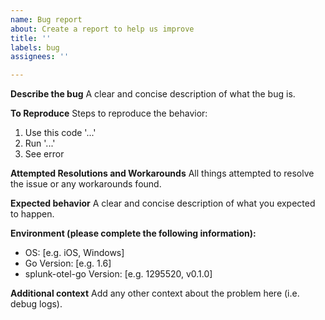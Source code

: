 ```yaml
---
name: Bug report
about: Create a report to help us improve
title: ''
labels: bug
assignees: ''

---
```


**Describe the bug**
A clear and concise description of what the bug is.

**To Reproduce**
Steps to reproduce the behavior:

1. Use this code '...'
2. Run '...'
3. See error

**Attempted Resolutions and Workarounds**
All things attempted to resolve the issue or any workarounds found.

**Expected behavior**
A clear and concise description of what you expected to happen.

**Environment (please complete the following information):**

- OS: [e.g. iOS, Windows]
- Go Version: [e.g. 1.6]
- splunk-otel-go Version: [e.g. 1295520, v0.1.0]

**Additional context**
Add any other context about the problem here (i.e. debug logs).
